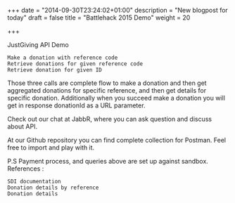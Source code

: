 +++
date = "2014-09-30T23:24:02+01:00"
description = "New blogpost for today"
draft = false
title = "Battlehack 2015 Demo"
weight = 20

+++

 

JustGiving API Demo

    Make a donation with reference code
    Retrieve donations for given reference code
    Retrieve donation for given ID

Those three calls are complete flow to make a donation and then get aggregated donations for specific reference, and then get details for specific donation. Additionally when you succeed make a donation you will get in response donationId as a URL parameter.

Check out our chat at JabbR, where you can ask question and discuss about API.

At our Github repository you can find complete collection for Postman. Feel free to import and play with it.

P.S Payment process, and queries above are set up against sandbox.
References :

    SDI documentation
    Donation details by reference
    Donation details